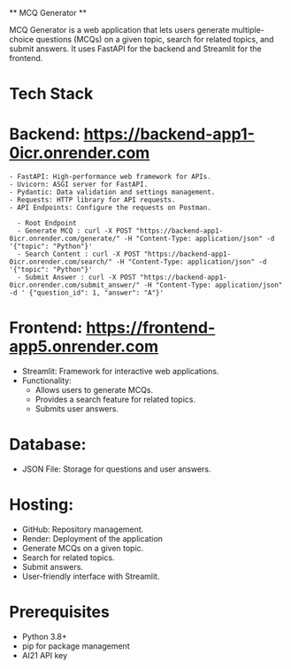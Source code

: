 ** MCQ Generator **

MCQ Generator is a web application that lets users generate multiple-choice questions (MCQs) on a given topic, search for related topics, and submit answers. It uses FastAPI for the backend and Streamlit for the frontend.

# Tech Stack

   # Backend: https://backend-app1-0icr.onrender.com

    - FastAPI: High-performance web framework for APIs.
    - Uvicorn: ASGI server for FastAPI.
    - Pydantic: Data validation and settings management.
    - Requests: HTTP library for API requests.
    - API Endpoints: Configure the requests on Postman.

      - Root Endpoint
      - Generate MCQ : curl -X POST "https://backend-app1-0icr.onrender.com/generate/" -H "Content-Type: application/json" -d '{"topic": "Python"}'
      - Search Content : curl -X POST "https://backend-app1-0icr.onrender.com/search/" -H "Content-Type: application/json" -d '{"topic": "Python"}'
      - Submit Answer : curl -X POST "https://backend-app1-0icr.onrender.com/submit_answer/" -H "Content-Type: application/json" -d ' {"question_id": 1, "answer": "A"}'

 # Frontend: https://frontend-app5.onrender.com

   - Streamlit: Framework for interactive web applications.
   - Functionality:
      - Allows users to generate MCQs.
      - Provides a search feature for related topics.
      - Submits user answers.
        
# Database:

   - JSON File: Storage for questions and user answers.

# Hosting:

- GitHub: Repository management.
- Render: Deployment of the application
- Generate MCQs on a given topic.
- Search for related topics.
- Submit answers.
- User-friendly interface with Streamlit.

# Prerequisites
- Python 3.8+
- pip for package management
- AI21 API key
